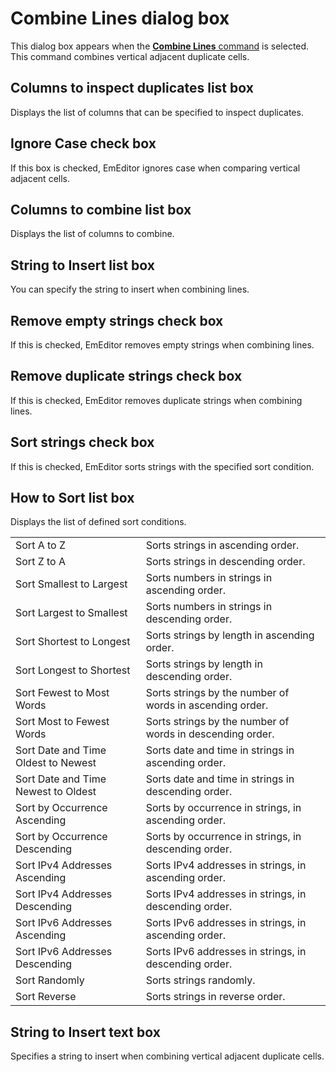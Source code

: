 # Combine Lines dialog box

This dialog box appears when the
[**Combine Lines** command](../../cmd/edit/combine_lines) is selected. This command combines vertical adjacent duplicate cells.

## Columns to inspect duplicates list box

Displays the list of columns that can be specified to inspect duplicates.

## Ignore Case check box

If this box is checked, EmEditor ignores case when comparing vertical adjacent cells.

## Columns to combine list box

Displays the list of columns to combine.

## String to Insert list box

You can specify the string to insert when combining lines.

## Remove empty strings check box

If this is checked, EmEditor removes empty strings when combining lines.

## Remove duplicate strings check box

If this is checked, EmEditor removes duplicate strings when combining lines.

## Sort strings check box

If this is checked, EmEditor sorts strings with the specified sort condition.

## How to Sort list box

Displays the list of defined sort conditions.

|     |     |
| --- | --- |
| Sort A to Z | Sorts strings in ascending order. |
| Sort Z to A | Sorts strings in descending order. |
| Sort Smallest to Largest | Sorts numbers in strings in ascending order. |
| Sort Largest to Smallest | Sorts numbers in strings in descending order. |
| Sort Shortest to Longest | Sorts strings by length in ascending order. |
| Sort Longest to Shortest | Sorts strings by length in descending order. |
| Sort Fewest to Most Words | Sorts strings by the number of words in ascending order. |
| Sort Most to Fewest Words | Sorts strings by the number of words in descending order. |
| Sort Date and Time Oldest to Newest | Sorts date and time in strings in ascending order. |
| Sort Date and Time Newest to Oldest | Sorts date and time in strings in descending order. |
| Sort by Occurrence Ascending | Sorts by occurrence in strings, in ascending order. |
| Sort by Occurrence Descending | Sorts by occurrence in strings, in descending order. |
| Sort IPv4 Addresses Ascending | Sorts IPv4 addresses in strings, in ascending order. |
| Sort IPv4 Addresses Descending | Sorts IPv4 addresses in strings, in descending order. |
| Sort IPv6 Addresses Ascending | Sorts IPv6 addresses in strings, in ascending order. |
| Sort IPv6 Addresses Descending | Sorts IPv6 addresses in strings, in descending order. |
| Sort Randomly | Sorts strings randomly. |
| Sort Reverse | Sorts strings in reverse order. |

## String to Insert text box

Specifies a string to insert when combining vertical adjacent duplicate cells.

